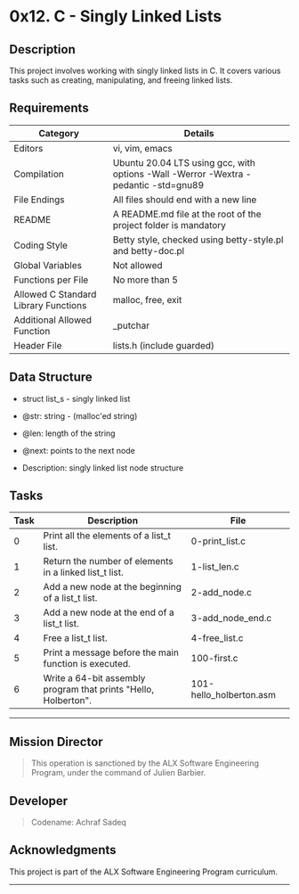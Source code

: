 # 0x12. C - Singly Linked Lists

## Description
This project involves working with singly linked lists in C. It covers various tasks such as creating, manipulating, and freeing linked lists.

## Requirements

| Category | Details |
|----------|---------|
| Editors | vi, vim, emacs |
| Compilation | Ubuntu 20.04 LTS using gcc, with options -Wall -Werror -Wextra -pedantic -std=gnu89 |
| File Endings | All files should end with a new line |
| README | A README.md file at the root of the project folder is mandatory |
| Coding Style | Betty style, checked using betty-style.pl and betty-doc.pl |
| Global Variables | Not allowed |
| Functions per File | No more than 5 |
| Allowed C Standard Library Functions | malloc, free, exit |
| Additional Allowed Function | _putchar |
| Header File | lists.h (include guarded) |

## Data Structure

 * struct list_s - singly linked list
 * @str: string - (malloc'ed string)
 * @len: length of the string
 * @next: points to the next node

 * Description: singly linked list node structure


## Tasks

| Task | Description | File |
|------|-------------|------|
| 0 | Print all the elements of a list_t list. | 0-print_list.c |
| 1 | Return the number of elements in a linked list_t list. | 1-list_len.c |
| 2 | Add a new node at the beginning of a list_t list. | 2-add_node.c |
| 3 | Add a new node at the end of a list_t list. | 3-add_node_end.c |
| 4 | Free a list_t list. | 4-free_list.c |
| 5 | Print a message before the main function is executed. | 100-first.c |
| 6 | Write a 64-bit assembly program that prints "Hello, Holberton". | 101-hello_holberton.asm |

_________________

## Mission Director

> This operation is sanctioned by the ALX Software Engineering Program, under the command of Julien Barbier.

## Developer

> Codename: Achraf Sadeq

## Acknowledgments

This project is part of the ALX Software Engineering Program curriculum.
___________
